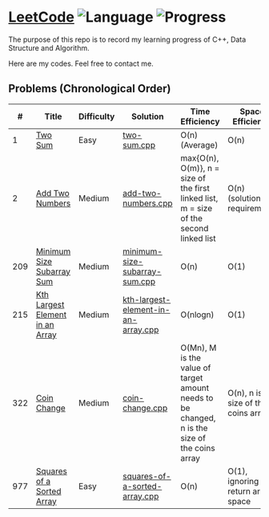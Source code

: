 # [LeetCode](https://leetcode.com/problemset/all/) ![Language](https://img.shields.io/badge/Language-C%2B%2B-blue.svg) ![Progress](https://img.shields.io/badge/Progress-6/1627-green.svg)

The purpose of this repo is to record my learning progress of C++, Data Structure and Algorithm.

Here are my codes. Feel free to contact me.

## Problems (Chronological Order)

| # | Title | Difficulty | Solution | Time Efficiency | Space Efficiency | Note |
|---| ----- | ---------- | -------- | --------------- | ---------------- | ---- |
| 1 | [Two Sum](https://leetcode.com/problems/two-sum/) | Easy | [two-sum.cpp](./c++/two-sum.cpp) | O(n) (Average) | O(n) | unordered_map
| 2 | [Add Two Numbers](https://leetcode.com/problems/add-two-numbers/) | Medium | [add-two-numbers.cpp](./c++/add-two-numbers.cpp) | max{O(n), O(m)}, n = size of the first linked list, m = size of the second linked list | O(n) (solution requirement) |
| 209 | [Minimum Size Subarray Sum](https://leetcode.com/problems/minimum-size-subarray-sum/) | Medium | [minimum-size-subarray-sum.cpp](./c++/minimum-size-subarray-sum.cpp) | O(n) | O(1) |
| 215 | [Kth Largest Element in an Array](https://leetcode.com/problems/kth-largest-element-in-an-array/) | Medium | [kth-largest-element-in-an-array.cpp](./c++/kth-largest-element-in-an-array.cpp) | O(nlogn) | O(1) |
| 322 | [Coin Change](https://leetcode.com/problems/coin-change/) | Medium | [coin-change.cpp](./c++/coin-change.cpp) | O(Mn), M is the value of target amount needs to be changed, n is the size of the coins array | O(n), n is the size of the coins array | dp
| 977 | [Squares of a Sorted Array](https://leetcode.com/problems/squares-of-a-sorted-array/) | Easy | [squares-of-a-sorted-array.cpp](./c++/squares-of-a-sorted-array.cpp) | O(n) | O(1), ignoring the return array space | two pointers
